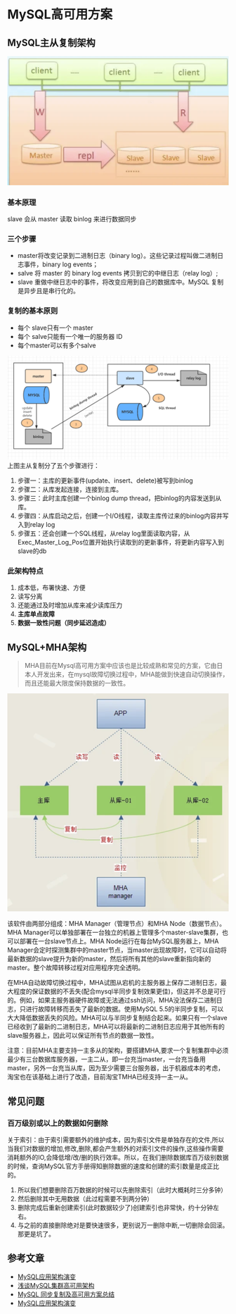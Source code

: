 # MySQL高可用方案


## MySQL主从复制架构
![](/images/db/ha/ms.png "MySQL主从架构")

### 基本原理
slave 会从 master 读取 binlog 来进行数据同步
### 三个步骤
* master将改变记录到二进制日志（binary log）。这些记录过程叫做二进制日志事件，binary log events；
* salve 将 master 的 binary log events 拷贝到它的中继日志（relay log）;
* slave 重做中继日志中的事件，将改变应用到自己的数据库中。MySQL 复制是异步且是串行化的。

### 复制的基本原则
* 每个 slave只有一个 master
* 每个 salve只能有一个唯一的服务器 ID
* 每个master可以有多个salve

![](/images/db/ha/dbCopy.png "主从复制")
上图主从复制分了五个步骤进行：
1. 步骤一：主库的更新事件(update、insert、delete)被写到binlog
2. 步骤二：从库发起连接，连接到主库。
3. 步骤三：此时主库创建一个binlog dump thread，把binlog的内容发送到从库。
4. 步骤四：从库启动之后，创建一个I/O线程，读取主库传过来的binlog内容并写入到relay log
5. 步骤五：还会创建一个SQL线程，从relay log里面读取内容，从Exec_Master_Log_Pos位置开始执行读取到的更新事件，将更新内容写入到slave的db

### 此架构特点
1. 成本低，布署快速、方便
2. 读写分离
3. 还能通过及时增加从库来减少读库压力
4. **主库单点故障**
5. **数据一致性问题（同步延迟造成）**

## MySQL+MHA架构
> MHA目前在Mysql高可用方案中应该也是比较成熟和常见的方案，它由日本人开发出来，在mysql故障切换过程中，MHA能做到快速自动切换操作，而且还能最大限度保持数据的一致性。

![](/images/db/ha/MHA.png "MySQL+MHA架构")

该软件由两部分组成：MHA Manager（管理节点）和MHA Node（数据节点）。MHA Manager可以单独部署在一台独立的机器上管理多个master-slave集群，也可以部署在一台slave节点上。MHA Node运行在每台MySQL服务器上，MHA Manager会定时探测集群中的master节点，当master出现故障时，它可以自动将最新数据的slave提升为新的master，然后将所有其他的slave重新指向新的master。整个故障转移过程对应用程序完全透明。

在MHA自动故障切换过程中，MHA试图从宕机的主服务器上保存二进制日志，最大程度的保证数据的不丢失(配合mysql半同步复制效果更佳)，但这并不总是可行的。例如，如果主服务器硬件故障或无法通过ssh访问，MHA没法保存二进制日志，只进行故障转移而丢失了最新的数据。使用MySQL 5.5的半同步复制，可以大大降低数据丢失的风险。MHA可以与半同步复制结合起来。如果只有一个slave已经收到了最新的二进制日志，MHA可以将最新的二进制日志应用于其他所有的slave服务器上，因此可以保证所有节点的数据一致性。

注意：目前MHA主要支持一主多从的架构，要搭建MHA,要求一个复制集群中必须最少有三台数据库服务器，一主二从，即一台充当master，一台充当备用master，另外一台充当从库，因为至少需要三台服务器，出于机器成本的考虑，淘宝也在该基础上进行了改造，目前淘宝TMHA已经支持一主一从。


## 常见问题
### 百万级别或以上的数据如何删除
关于索引：由于索引需要额外的维护成本，因为索引文件是单独存在的文件,所以当我们对数据的增加,修改,删除,都会产生额外的对索引文件的操作,这些操作需要消耗额外的IO,会降低增/改/删的执行效率。所以，在我们删除数据库百万级别数据的时候，查询MySQL官方手册得知删除数据的速度和创建的索引数量是成正比的。

1. 所以我们想要删除百万数据的时候可以先删除索引（此时大概耗时三分多钟）
1. 然后删除其中无用数据（此过程需要不到两分钟）
1. 删除完成后重新创建索引(此时数据较少了)创建索引也非常快，约十分钟左右。
1. 与之前的直接删除绝对是要快速很多，更别说万一删除中断,一切删除会回滚。那更是坑了。


## 参考文章
* [MySQL应用架构演变](https://segmentfault.com/a/1190000039693053 " MySQL应用架构演变")
* [浅谈MySQL集群高可用架构](https://segmentfault.com/a/1190000020200096 "浅谈MySQL集群高可用架构")
* [MySQL 同步复制及高可用方案总结](https://segmentfault.com/a/1190000022313462 "MySQL同步复制及高可用方案总结")
* [MySQL应用架构演变](https://segmentfault.com/a/1190000039693053 " MySQL应用架构演变")
